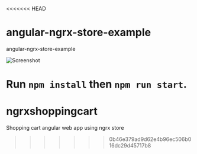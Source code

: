 <<<<<<< HEAD
# angular-ngrx-store-example
angular-ngrx-store-example

![Screenshot](https://github.com/tamani-coding/angular-ngrx-store-example/blob/main/screenshot.png?raw=true)

Run `npm install` then `npm run start`.
=======
# ngrxshoppingcart
Shopping cart angular web app using ngrx store 
>>>>>>> 0b46e379ad9d62e4b96ec506b016dc29d45717b8
